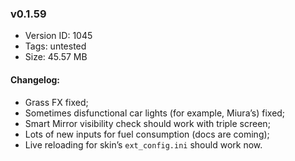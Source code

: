 ### v0.1.59

*   Version ID: 1045
*   Tags: untested
*   Size: 45.57 MB

#### Changelog:

*   Grass FX fixed;
*   Sometimes disfunctional car lights (for example, Miura’s) fixed;
*   Smart Mirror visibility check should work with triple screen;
*   Lots of new inputs for fuel consumption (docs are coming);
*   Live reloading for skin’s `ext_config.ini` should work now.
